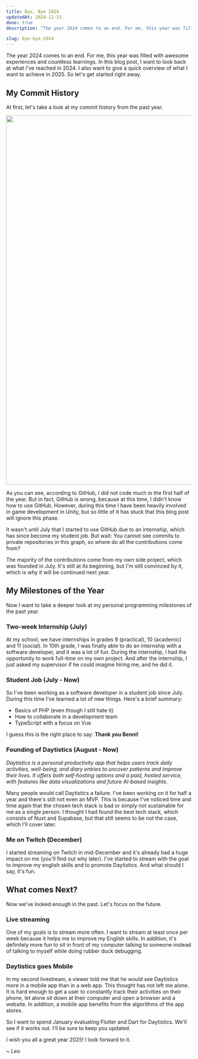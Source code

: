 ```yaml
---
title: Bye, Bye 2024
updatedAt: 2024-12-31
done: true
description: "The year 2024 comes to an end. For me, this year was filled with awesome experiences and countless learnings. In this blog post, I want to look back at what I've reached in 2024. I also want to give a quick overview of what I want to achieve in 2025."

slug: bye-bye-2024
---
```


The year 2024 comes to an end. For me, this year was filled with awesome experiences and countless learnings. In this blog post, I want to look back at what I've reached in 2024. I also want to give a quick overview of what I want to achieve in 2025. So let's get started right away.

## My Commit History

At first, let's take a look at my commit history from the past year.

<img src="/media/articles   /bye-bye-2024/commit-history.png" width="1000px" />

As you can see, according to GitHub, I did not code much in the first half of the year. But in fact, GitHub is wrong, because at this time, I didn't know how to use GitHub. However, during this time I have been heavily involved in game development in Unity, but so little of it has stuck that this blog post will ignore this phase.

It wasn't until July that I started to use GitHub due to an internship, which has since become my student job. But wait: You cannot see commits to private repositories in this graph, so where do all the contributions come from?

The majority of the contributions come from my own side project, which was founded in July. It's still at its beginning, but I'm still convinced by it, which is why it will be continued next year.

## My Milestones of the Year

Now I want to take a deeper look at my personal programming milestones of the past year.

### Two-week Internship (July)

At my school, we have internships in grades 9 (practical), 10 (academic) and 11 (social). In 10th grade, I was finally able to do an internship with a software developer, and it was a lot of fun. During the internship, I had the opportunity to work full-time on my own project. And after the internship, I just asked my supervisor if he could imagine hiring me, and he did it.

### Student Job (July - Now)

So I've been working as a software developer in a student job since July. During this time I've learned a lot of new things. Here's a brief summary:

- Basics of PHP (even though I still hate it)
- How to collaborate in a development team
- TypeScript with a focus on Vue

I guess this is the right place to say: **Thank you Benni!**

### Founding of Daytistics (August - Now)

_Daytistics is a personal productivity app that helps users track daily activities, well-being, and diary entries to uncover patterns and improve their lives. It offers both self-hosting options and a paid, hosted service, with features like data visualizations and future AI-based insights._

Many people would call Daytistics a failure. I've been working on it for half a year and there's still not even an MVP. This is because I've noticed time and time again that the chosen tech stack is bad or simply not sustainable for me as a single person. I thought I had found the best tech stack, which consists of Nuxt and Supabase, but that still seems to be not the case, which I'll cover later.

### Me on Twitch (December)

I started streaming on Twitch in mid-December and it's already had a huge impact on me (you'll find out why later). I've started to stream with the goal to improve my english skills and to promote Daytistics. And what should I say, it's fun.

## What comes Next?

Now we've looked enough in the past. Let's focus on the future.

### Live streaming

One of my goals is to stream more often. I want to stream at least once per week because it helps me to improve my English skills. In addition, it's definitely more fun to sit in front of my computer talking to someone instead of talking to myself while doing rubber duck debugging.

### Daytistics goes Mobile

In my second livestream, a viewer told me that he would see Daytistics more in a mobile app than in a web app. This thought has not left me alone. It is hard enough to get a user to constantly track their activities on their phone, let alone sit down at their computer and open a browser and a website. In addition, a mobile app benefits from the algorithms of the app stores.

So I want to spend January evaluating Flutter and Dart for Daytistics. We'll see if it works out. I'll be sure to keep you updated.
<br />

I wish you all a great year 2025! I look forward to it.

~ Leo
